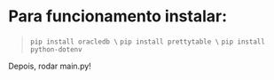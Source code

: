 # Para funcionamento instalar:

>`pip install oracledb \`
>`pip install prettytable \`
>`pip install python-dotenv `

Depois, rodar main.py!
